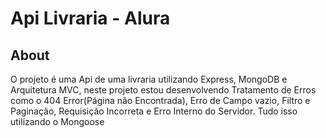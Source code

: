 # Api Livraria - Alura

## About
O projeto é uma Api de uma livraria utilizando Express, MongoDB e Arquitetura MVC, neste projeto estou desenvolvendo Tratamento de Erros como o 404 Error(Página não Encontrada), Erro de Campo vazio, Filtro e Paginação, Requisição Incorreta e Erro Interno do Servidor. Tudo isso utilizando o Mongoose

